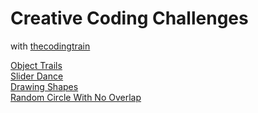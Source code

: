 # Creative Coding Challenges

with [thecodingtrain](https://www.youtube.com/@TheCodingTrain)

[Object Trails](/object-trails/)<br>
[Slider Dance](/slider-dance/)<br>
[Drawing Shapes](/drawing-shapes/)<br>
[Random Circle With No Overlap](/random-circles-with-no-overlap/)<br>
